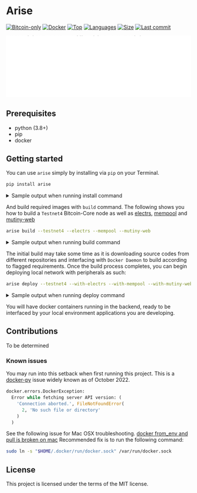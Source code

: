 # Arise

[![Bitcoin-only](https://img.shields.io/badge/bitcoin-only-FF9900?logo=bitcoin)](https://twentyone.world)
[![Docker](https://img.shields.io/badge/docker-2496ED?&logo=docker&logoColor=white)](https://hub.docker.com)
[![Top](https://img.shields.io/github/languages/top/krutt/arise)](https://github.com/krutt/arise)
[![Languages](https://img.shields.io/github/languages/count/krutt/arise)](https://github.com/krutt/arise)
[![Size](https://img.shields.io/github/repo-size/krutt/arise)](https://github.com/krutt/arise)
[![Last commit](https://img.shields.io/github/last-commit/krutt/arise/master)](https://github.com/krutt/arise)

[![Arise Banner](static/arise-banner.svg)](https://github.com/krutt/arise/blob/master/static/arise-banner.svg)

## Prerequisites

* python (3.8+)
* pip
* docker

## Getting started

You can use `arise` simply by installing via `pip` on your Terminal.

```sh
pip install arise
```
<details>
<summary>Sample output when running install command</summary>

```sh
$ pip install arise
❯ ...
❯ Installing collected packages: arise
❯ Successfully installed arise-0.1.6
```

</details>

And build required images with `build` command. The following shows you how to build a `Testnet4`
Bitcoin-Core node as well as [electrs](https://github.com/aekasitt/electrs),
[mempool](https://github.com/mempool/mempool) and [mutiny-web](https://github.com/MutinyWallet/mutiny-web)

```sh
arise build --testnet4 --electrs --mempool --mutiny-web
```

<details>
<summary>Sample output when running build command</summary>

```sh
$ arise build --testnet4 --electrs --mempool --mutiny-web
❯
❯ ---> c7c857e7f240
❯  Step 13/13 : ENTRYPOINT ["/usr/app/electrs"]
❯
❯ ---> [Warning] The requested image's platform (linux/amd64) does not match the detected host
❯ ---> Running in 6b6bb5257753
❯ Removing intermediate container 6b6bb5257753
❯ ---> 7c067a938f79
❯ Successfully built 7c067a938f79
❯ Successfully tagged arise-electrs:latest
❯
❯ Build specified images:                    ━━━━━━━━━━━━━━━━━━━━━━━━━━━━━━━━━━━━━━━━
❯ Built <Image 'arise-testnet4'> successfully
❯ Built <Image 'arise-electrs'> successfully
❯ Built <Image 'arise-mempool'> successfully
❯ Built <Image 'arise-mutiny-web'> successfully
```

</details>

The initial build may take some time as it is downloading source codes from different repositories
and interfacing with `Docker Daemon` to build according to flagged requirements. Once the build process
completes, you can begin deploying local network with peripherals as such:

```sh
arise deploy --testnet4 --with-electrs --with-mempool --with-mutiny-web
```

<details>
<summary>Sample output when running deploy command</summary>

```sh
$ arise deploy --signet --with-electrs --with-mempool --with-mutiny-web
❯ Deploy arise-signet                        ━━━━━━━━━━━━━━━━━━━━━━━━━━━━━━━━━━━━━━━━ 100% 0:00:00
❯ Deploy middleware services                 ━━━━━━━━━━━━━━━━━━━━━━━━━━━━━━━━━━━━━━━━ 100% 0:00:00
❯ Deploy peripheral services                 ━━━━━━━━━━━━━━━━━━━━━━━━━━━━━━━━━━━━━━━━ 100% 0:00:16
```

</details>

You will have docker containers running in the backend, ready to be interfaced by your local
environment applications you are developing.

## Contributions

To be determined

### Known issues

You may run into this setback when first running this project. This is a
[docker-py](https://github.com/docker/docker-py/issues/3059) issue widely known as of October 2022.

```python
docker.errors.DockerException:
  Error while fetching server API version: (
    'Connection aborted.', FileNotFoundError(
      2, 'No such file or directory'
    )
  )
```

See the following issue for Mac OSX troubleshooting.
[docker from_env and pull is broken on mac](https://github.com/docker/docker-py/issues/3059#issuecomment-1294369344)
Recommended fix is to run the following command:

```sh
sudo ln -s "$HOME/.docker/run/docker.sock" /var/run/docker.sock
```

## License

This project is licensed under the terms of the MIT license.

